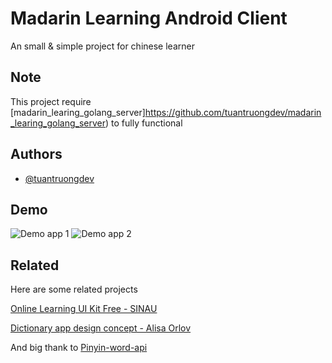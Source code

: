 
# Madarin Learning Android Client

An small & simple project for chinese learner 

## Note
This project require  [madarin_learing_golang_server]https://github.com/tuantruongdev/madarin_learing_golang_server) to fully functional

## Authors

- [@tuantruongdev](https://github.com/tuantruongdev)


## Demo
![Demo app 1](https://i.imgur.com/g3TLJhj.png)
![Demo app 2](https://i.imgur.com/BrxMY6k.png)



## Related

Here are some related projects

[Online Learning UI Kit Free - SINAU](https://www.figma.com/file/m8Yj9KdvSWRs5rG6lmkKVD/Online-Learning-UI-Kit-Free---SINAU-(Community)?node-id=5%3A0)

[Dictionary app design concept - Alisa Orlov](https://www.behance.net/gallery/96147213/Dictionary-app-design-concept)

And big thank to [Pinyin-word-api](https://github.com/felipemarinho97/pinyin-word-api)
